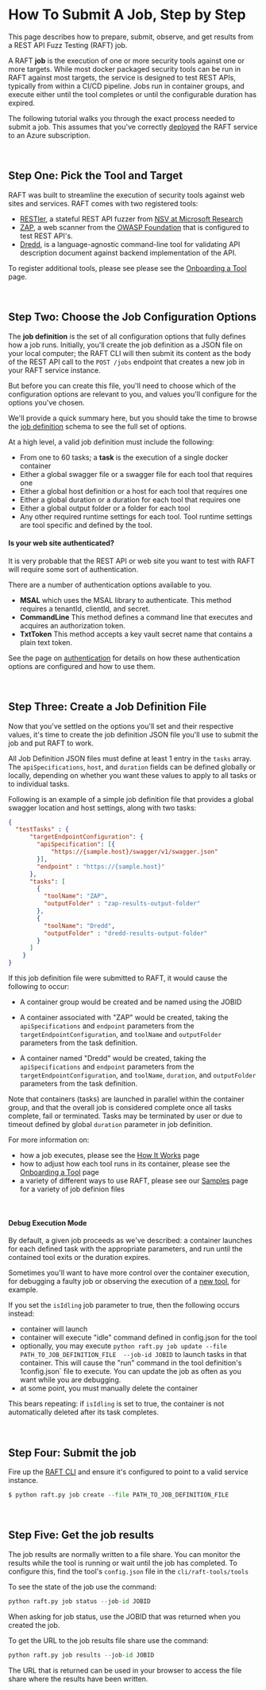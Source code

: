 # How To Submit A Job, Step by Step

This page describes how to prepare, submit, observe, and get results from a
REST API Fuzz Testing (RAFT) job.

A RAFT **job** is the execution of one or more security tools against one or
more targets.  While most docker packaged security tools can be run in RAFT
against most targets, 
the service is designed to test REST APIs, typically from within a
CI/CD pipeline.  Jobs run in container groups, and execute either until the tool
completes or until the configurable duration has expired.

The following tutorial walks you through the exact process needed to submit a job.
This assumes that you've correctly [deployed](how-to-deploy.md) the RAFT service
to an Azure subscription.

<br/>

## Step One: Pick the Tool and Target

RAFT was built to streamline the execution of security tools against web sites and services.
RAFT comes with two registered tools:

- [RESTler](https://github.com/microsoft/restler-fuzzer), a stateful REST API fuzzer from [NSV at Microsoft Research](https://www.microsoft.com/en-us/research/group/new-security-ventures/)
- [ZAP](https://www.zaproxy.org/), a web scanner from the [OWASP Foundation](https://owasp.org/) that is
configured to test REST API's.
- [Dredd](https://github.com/apiaryio/dredd), is a language-agnostic command-line tool for validating API description document against backend implementation of the API.

To register additional tools, please see please see the
[Onboarding a Tool](how-to-onboard-a-tool.md) page.

<br/>

## Step Two: Choose the Job Configuration Options

The **job definition** is the set of all configuration options that fully defines
how a job runs.   Initially, you'll create the job definition as a JSON file on your
local computer; the RAFT CLI will then submit its content as the body of the REST API
call to the `POST /jobs` endpoint that creates a new job in your RAFT service instance.

But before you can create this file, you'll need to choose which of the configuration
options are relevant to you, and values you'll configure for the options you've chosen.

We'll provide a quick summary here, but you should take the time to browse the
[job definition](schema/jobdefinition.md) schema to see the full set of options.

At a high level, a valid job definition must include the following:

- From one to 60 tasks; a **task** is the execution of a single docker container
- Either a global swagger file or a swagger file for each tool that requires one
- Either a global host definition or a host for each tool that requires one
- Either a global duration or a duration for each tool that requires one
- Either a global output folder or a folder for each tool
- Any other required runtime settings for each tool. Tool runtime settings are tool
specific and defined by the tool.

#### Is your web site authenticated?

It is very probable that the REST API or web site you want to test with RAFT will
require some sort of authentication.  

There are a number of authentication options available to you.

- **MSAL** which uses the MSAL library to authenticate. This method requires a tenantId, clientId, and secret.
- **CommandLine** This method defines a command line that executes and acquires an authorization token.
- **TxtToken** This method accepts a key vault secret name that contains a plain text token.

See the page on [authentication](schema/authentication.md) for details on how these authentication options
are configured and how to use them.

<br/>

## Step Three: Create a Job Definition File

Now that you've settled on the options you'll set and their respective values, it's time
to create the job definition JSON file you'll use to submit the job and put RAFT to work.

All Job Definition JSON files must define at least 1 entry in the `tasks` array.
The `apiSpecifications`, `host`, and `duration` fields can be defined globally
or locally, depending on whether you want these values to apply to all tasks or
to individual tasks.

Following is an example of a simple job definition file that provides a global
swagger location and host settings, along with two tasks:

```json
{
  "testTasks" : {
      "targetEndpointConfiguration": {
        "apiSpecification": [{
            "https://{sample.host}/swagger/v1/swagger.json"
        }],
        "endpoint" : "https://{sample.host}"
      },
      "tasks": [
        {
          "toolName": "ZAP",
          "outputFolder" : "zap-results-output-folder"
        },
        {
          "toolName": "Dredd",
          "outputFolder" : "dredd-results-output-folder"
        }
      ]
    }
}
```

If this job definition file were submitted to RAFT, it would cause the following to
occur: 

- A container group would be created and be named using the JOBID

- A container associated with "ZAP" would be created, taking the `apiSpecifications` and `endpoint`
  parameters from the `targetEndpointConfiguration`, and `toolName` and `outputFolder` parameters
  from the task definition.

- A container named "Dredd" would be created, taking the `apiSpecifications` and `endpoint`
  parameters from the `targetEndpointConfiguration`, and `toolName`, `duration`, and `outputFolder`
  parameters from the task definition.

Note that containers (tasks) are launched in parallel within the container group,
and that the overall job is considered complete once all tasks complete, fail or terminated. Tasks may be terminated by user or due to timeout defined by global `duration` parameter in job definition.

For more information on:

- how a job executes, please see the [How It Works](how-it-works.md) page
- how to adjust how each tool runs in its container, please see the [Onboarding a Tool](how-to-onboard-a-tool.md) page
- a variety of different ways to use RAFT, please see our [Samples](samples.md) page for a variety of job definion files

<br/>

#### Debug Execution Mode

By default, a given job proceeds as we've described: a container launches for each
defined task with the appropriate parameters, and run until the contained tool exits
or the duration expires.

Sometimes you'll want to have more control over the container execution, for debugging
a faulty job or observing the execution of a [new tool](how-to-onboard-a-tool.md), for
example.

If you set the `isIdling` job parameter to true, then the following occurs instead:

- container will launch
- container will execute "idle" command defined in config.json for the tool
- optionally, you may execute `python raft.py job update --file PATH_TO_JOB_DEFINITION_FILE 
--job-id JOBID` to launch tasks in that container. This will cause the "run" command in the tool definition's
1config.json` file to execute. You can update the job as often as you want while you are debugging.
- at some point, you must manually delete the container

This bears repeating:  if `isIdling` is set to true, the container is not automatically deleted after
its task completes.

<br/>

## Step Four:  Submit the job

Fire up the [RAFT CLI](cli-reference.md) and ensure it's configured to point to a valid service instance.

```python
$ python raft.py job create --file PATH_TO_JOB_DEFINITION_FILE
```

<br/>

## Step Five: Get the job results

The job results are normally written to a file share. You can monitor the results while the tool is running
or wait until the job has completed.
To configure this, find the tool's `config.json` file in the `cli/raft-tools/tools`

To see the state of the job use the command:

```python
python raft.py job status --job-id JOBID 
```

When asking for job status, use the JOBID that was returned when you created the job. 

To get the URL to the job results file share use the command:

```python
python raft.py job results --job-id JOBID
```

The URL that is returned can be used in your browser to access the file share where the results have
been written.

